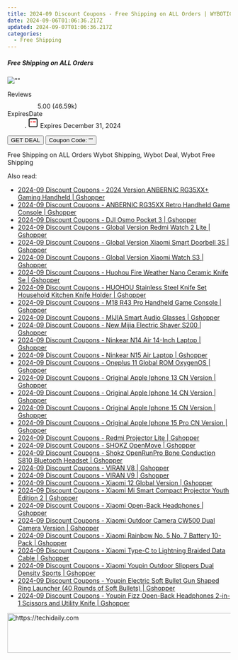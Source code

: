 ```yaml
---
title: 2024-09 Discount Coupons - Free Shipping on ALL Orders | WYBOTICS INC
date: 2024-09-06T01:06:36.217Z
updated: 2024-09-07T01:06:36.217Z
categories:
  - Free Shipping
---
```



<div class="max-w-4xl mx-auto grid grid-cols-1 lg:max-w-5xl lg:gap-x-20 lg:grid-cols-2">
  <div class="relative p-3 col-start-1 row-start-1 flex flex-col-reverse rounded-lg bg-gradient-to-t from-black/75 via-black/0 sm:bg-none sm:row-start-2 sm:p-0 lg:row-start-1">
    <h5 class="mt-1 text-lg font-semibold text-white sm:text-slate-900 md:text-2xl dark:sm:text-white">Free Shipping on ALL Orders</h5>
  </div>
  
  <div class="col-start-1 col-end-3 row-start-1 grid gap-4 sm:mb-6 sm:grid-cols-4 lg:col-start-2 lg:row-span-6 lg:row-end-6 lg:mb-0 lg:gap-6">
      <img src="&quot;&quot;" onClick="javascript:window.open(decodeURIComponent('%22https%3A%2F%2Fwww.shareasale.com%2Fu.cfm%3Fd%3D1097877%26m%3D153311%26u%3D4338022%22'), '_blank');void(0);" alt="&quot;&quot;" class="h-60 w-full rounded-lg object-cover sm:col-span-2 sm:h-52 lg:col-span-full" loading="lazy" />
    
  </div>
  <dl class="row-start-2 mt-4 flex items-center text-xs font-medium sm:row-start-3 sm:mt-1 md:mt-2.5 lg:row-start-2">
    <dt class="sr-only">Reviews</dt>
    <dd class="flex items-center text-indigo-600 dark:text-indigo-400">
      <svg width="24" height="24" fill="none" aria-hidden="true" class="mr-1 stroke-current dark:stroke-indigo-500">
        <path d="m12 5 2 5h5l-4 4 2.103 5L12 16l-5.103 3L9 14l-4-4h5l2-5Z" stroke-width="2" stroke-linecap="round" stroke-linejoin="round" />
      </svg>
      <span>5.00 <span class="font-normal text-slate-400">(46.59k)</span></span>
    </dd>
    <dt class="sr-only">ExpiresDate</dt>
    <dd class="flex items-center">
      <svg width="2" height="2" aria-hidden="true" fill="currentColor" class="mx-3 text-slate-300">
        <circle cx="1" cy="1" r="1" />
      </svg>
      <svg width="24" height="24" viewBox="0 0 24 24" fill="none" stroke="currentColor" stroke-width="2">
        <rect x="3" y="3" width="18" height="18" rx="2" fill="#fff" />
        <path d="M6 10L18 10" stroke="red" stroke-width="2" fill="none" />
        <path d="M10 6L10 18" stroke="#fff" stroke-width="2" fill="none" />
      </svg>
      Expires December 31, 2024    </dd>
  </dl>
  <div class="col-start-1 row-start-3 mt-4 self-center sm:col-start-2 sm:row-span-2 sm:row-start-2 sm:mt-0 lg:col-start-1 lg:row-start-3 lg:row-end-4 lg:mt-6">
    <button type="button" onClick="javascript:window.open(decodeURIComponent('%22https%3A%2F%2Fwww.shareasale.com%2Fu.cfm%3Fd%3D1097877%26m%3D153311%26u%3D4338022%22'), '_blank');void(0);" class="rounded-lg bg-red-600 px-3 py-2 text-sm font-medium leading-6 text-white">GET DEAL</button>
    <button type="button" onClick="javascript:window.open(decodeURIComponent('%22https%3A%2F%2Fwww.shareasale.com%2Fu.cfm%3Fd%3D1097877%26m%3D153311%26u%3D4338022%22'), '_blank');void(0);" class="border-dashed border-2 border-indigo-600 bg-green-100 text-sm leading-6 font-medium py-2 px-3 rounded-lg">Coupon Code: &quot;&quot;</button>
  </div>
  <p class="col-start-1 mt-4 text-sm leading-6 sm:col-span-2 lg:col-span-1 lg:row-start-4 lg:mt-6 dark:text-slate-400">
    Free Shipping on ALL Orders 
Wybot Shipping, Wybot Deal, Wybot Free Shipping  </p>
</div>
<span class="atpl-alsoreadstyle">Also read:</span>
<div><ul>
<li><a href="https://coupons.techidaily.com/coupon-1118116-share-97331-sale/"><u>2024-09 Discount Coupons - 2024 Version ANBERNIC RG35XX+ Gaming Handheld | Gshopper</u></a></li>
<li><a href="https://coupons.techidaily.com/coupon-1118179-share-97331-sale/"><u>2024-09 Discount Coupons - ANBERNIC RG35XX Retro Handheld Game Console | Gshopper</u></a></li>
<li><a href="https://coupons.techidaily.com/coupon-1118117-share-97331-sale/"><u>2024-09 Discount Coupons - DJI Osmo Pocket 3 | Gshopper</u></a></li>
<li><a href="https://coupons.techidaily.com/coupon-1118114-share-97331-sale/"><u>2024-09 Discount Coupons - Global Version Redmi Watch 2 Lite | Gshopper</u></a></li>
<li><a href="https://coupons.techidaily.com/coupon-1118109-share-97331-sale/"><u>2024-09 Discount Coupons - Global Version Xiaomi Smart Doorbell 3S | Gshopper</u></a></li>
<li><a href="https://coupons.techidaily.com/coupon-1118178-share-97331-sale/"><u>2024-09 Discount Coupons - Global Version Xiaomi Watch S3 | Gshopper</u></a></li>
<li><a href="https://coupons.techidaily.com/coupon-1118183-share-97331-sale/"><u>2024-09 Discount Coupons - Huohou Fire Weather Nano Ceramic Knife Se | Gshopper</u></a></li>
<li><a href="https://coupons.techidaily.com/coupon-1118182-share-97331-sale/"><u>2024-09 Discount Coupons - HUOHOU Stainless Steel Knife Set Household Kitchen Knife Holder | Gshopper</u></a></li>
<li><a href="https://coupons.techidaily.com/coupon-1118181-share-97331-sale/"><u>2024-09 Discount Coupons - M18 R43 Pro Handheld Game Console | Gshopper</u></a></li>
<li><a href="https://coupons.techidaily.com/coupon-1118111-share-97331-sale/"><u>2024-09 Discount Coupons - MIJIA Smart Audio Glasses | Gshopper</u></a></li>
<li><a href="https://coupons.techidaily.com/coupon-1118176-share-97331-sale/"><u>2024-09 Discount Coupons - New Mijia Electric Shaver S200 | Gshopper</u></a></li>
<li><a href="https://coupons.techidaily.com/coupon-1118127-share-97331-sale/"><u>2024-09 Discount Coupons - Ninkear N14 Air 14-Inch Laptop | Gshopper</u></a></li>
<li><a href="https://coupons.techidaily.com/coupon-1118126-share-97331-sale/"><u>2024-09 Discount Coupons - Ninkear N15 Air Laptop | Gshopper</u></a></li>
<li><a href="https://coupons.techidaily.com/coupon-1118125-share-97331-sale/"><u>2024-09 Discount Coupons - Oneplus 11 Global ROM OxygenOS | Gshopper</u></a></li>
<li><a href="https://coupons.techidaily.com/coupon-1118121-share-97331-sale/"><u>2024-09 Discount Coupons - Original Apple Iphone 13 CN Version | Gshopper</u></a></li>
<li><a href="https://coupons.techidaily.com/coupon-1118122-share-97331-sale/"><u>2024-09 Discount Coupons - Original Apple Iphone 14 CN Version | Gshopper</u></a></li>
<li><a href="https://coupons.techidaily.com/coupon-1118123-share-97331-sale/"><u>2024-09 Discount Coupons - Original Apple Iphone 15 CN Version | Gshopper</u></a></li>
<li><a href="https://coupons.techidaily.com/coupon-1118124-share-97331-sale/"><u>2024-09 Discount Coupons - Original Apple Iphone 15 Pro CN Version | Gshopper</u></a></li>
<li><a href="https://coupons.techidaily.com/coupon-1118177-share-97331-sale/"><u>2024-09 Discount Coupons - Redmi Projector Lite | Gshopper</u></a></li>
<li><a href="https://coupons.techidaily.com/coupon-1118172-share-97331-sale/"><u>2024-09 Discount Coupons - SHOKZ OpenMove | Gshopper</u></a></li>
<li><a href="https://coupons.techidaily.com/coupon-1118171-share-97331-sale/"><u>2024-09 Discount Coupons - Shokz OpenRunPro Bone Conduction S810 Bluetooth Headset | Gshopper</u></a></li>
<li><a href="https://coupons.techidaily.com/coupon-1118119-share-97331-sale/"><u>2024-09 Discount Coupons - VIRAN V8 | Gshopper</u></a></li>
<li><a href="https://coupons.techidaily.com/coupon-1118118-share-97331-sale/"><u>2024-09 Discount Coupons - VIRAN V9 | Gshopper</u></a></li>
<li><a href="https://coupons.techidaily.com/coupon-1118180-share-97331-sale/"><u>2024-09 Discount Coupons - Xiaomi 12 Global Version | Gshopper</u></a></li>
<li><a href="https://coupons.techidaily.com/coupon-1118120-share-97331-sale/"><u>2024-09 Discount Coupons - Xiaomi Mi Smart Compact Projector Youth Edition 2 | Gshopper</u></a></li>
<li><a href="https://coupons.techidaily.com/coupon-1118110-share-97331-sale/"><u>2024-09 Discount Coupons - Xiaomi Open-Back Headphones | Gshopper</u></a></li>
<li><a href="https://coupons.techidaily.com/coupon-1118173-share-97331-sale/"><u>2024-09 Discount Coupons - Xiaomi Outdoor Camera CW500 Dual Camera Version | Gshopper</u></a></li>
<li><a href="https://coupons.techidaily.com/coupon-1118115-share-97331-sale/"><u>2024-09 Discount Coupons - Xiaomi Rainbow No. 5 No. 7 Battery 10-Pack | Gshopper</u></a></li>
<li><a href="https://coupons.techidaily.com/coupon-1118175-share-97331-sale/"><u>2024-09 Discount Coupons - Xiaomi Type-C to Lightning Braided Data Cable | Gshopper</u></a></li>
<li><a href="https://coupons.techidaily.com/coupon-1118174-share-97331-sale/"><u>2024-09 Discount Coupons - Xiaomi Youpin Outdoor Slippers Dual Density Sports | Gshopper</u></a></li>
<li><a href="https://coupons.techidaily.com/coupon-1118113-share-97331-sale/"><u>2024-09 Discount Coupons - Youpin Electric Soft Bullet Gun Shaped Ring Launcher (40 Rounds of Soft Bullets) | Gshopper</u></a></li>
<li><a href="https://coupons.techidaily.com/coupon-1118112-share-97331-sale/"><u>2024-09 Discount Coupons - Youpin Fizz Open-Back Headphones 2-in-1 Scissors and Utility Knife | Gshopper</u></a></li>
</ul></div>

<ins class="adsbygoogle"
      style="display:block"
      data-ad-client="ca-pub-7571918770474297"
      data-ad-slot="8358498916"
      data-ad-format="auto"
      data-full-width-responsive="true"></ins>
<!-- affiliate ads begin -->
<a href="https://wigfever.sjv.io/c/5597632/2014851/22899" target="_top" id="2014851">
  <img src="//a.impactradius-go.com/display-ad/22899-2014851" border="0" alt="https://techidaily.com" width="728" height="90"/>
</a>
<img height="0" width="0" src="https://wigfever.sjv.io/i/5597632/2014851/22899" style="position:absolute;visibility:hidden;" border="0" />
<!-- affiliate ads end -->